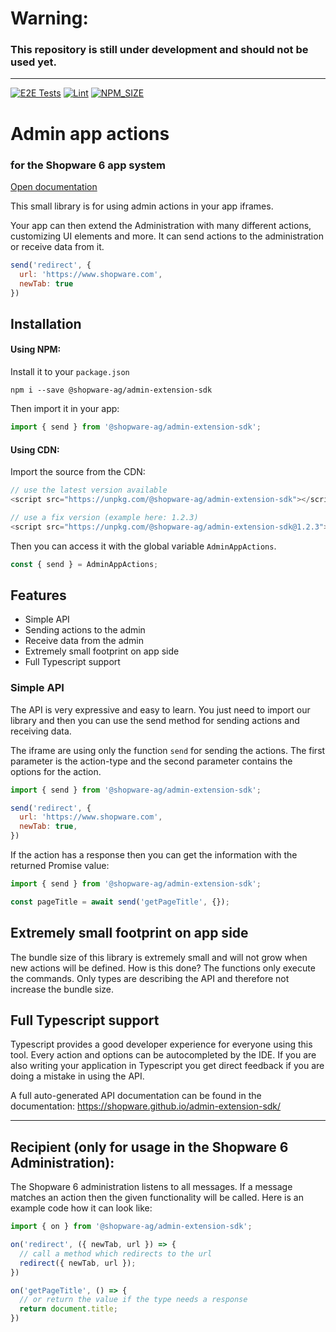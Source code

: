 # Warning:
### This repository is still under development and should not be used yet.
 
--------

[![E2E Tests](https://github.com/shopware/admin-extension-sdk/actions/workflows/cypress.yml/badge.svg)](https://github.com/shopware/admin-extension-sdk/actions/workflows/cypress.yml) [![Lint](https://github.com/shopware/admin-extension-sdk/actions/workflows/lint.yml/badge.svg)](https://github.com/shopware/admin-extension-sdk/actions/workflows/lint.yml) [![NPM_SIZE](https://img.shields.io/bundlephobia/minzip/@shopware-ag/admin-extension-sdk?logo=npm)](https://bundlephobia.com/package/@shopware-ag/admin-extension-sdk)

# Admin app actions
### for the Shopware 6 app system

[Open documentation](https://shopware.github.io/admin-extension-sdk/)

This small library is for using admin actions in your app iframes.

Your app can then extend the Administration with many different actions, customizing UI elements and more. It can send actions to the administration or receive data from it.

```js
send('redirect', {
  url: 'https://www.shopware.com',
  newTab: true
})
```

## Installation

#### Using NPM:
Install it to your `package.json`
```
npm i --save @shopware-ag/admin-extension-sdk
```

Then import it in your app:
```js
import { send } from '@shopware-ag/admin-extension-sdk';
```

#### Using CDN:
Import the source from the CDN:

```js
// use the latest version available
<script src="https://unpkg.com/@shopware-ag/admin-extension-sdk"></script>

// use a fix version (example here: 1.2.3)
<script src="https://unpkg.com/@shopware-ag/admin-extension-sdk@1.2.3"></script>
```

Then you can access it with the global variable `AdminAppActions`.

```js
const { send } = AdminAppActions;
```

## Features

- Simple API
- Sending actions to the admin
- Receive data from the admin
- Extremely small footprint on app side
- Full Typescript support

### Simple API
The API is very expressive and easy to learn. You just need to import our library and then you can use the send method for sending actions and receiving data.

The iframe are using only the function `send` for sending the actions. The first parameter is the action-type and the second parameter contains the options for the action.

```js
import { send } from '@shopware-ag/admin-extension-sdk';

send('redirect', {
  url: 'https://www.shopware.com',
  newTab: true,
})
```

If the action has a response then you can get the information with the returned Promise value:

```javascript
import { send } from '@shopware-ag/admin-extension-sdk';

const pageTitle = await send('getPageTitle', {});
```

## Extremely small footprint on app side
The bundle size of this library is extremely small and will not grow when new actions will be defined. How is this done? The functions only execute the commands. Only types are describing the API and therefore not increase the bundle size. 

## Full Typescript support
Typescript provides a good developer experience for everyone using this tool. Every action and options can be autocompleted by the IDE. If you are also writing your application in Typescript you get direct feedback if you are doing a mistake in using the API.

A full auto-generated API documentation can be found in the documentation: https://shopware.github.io/admin-extension-sdk/

___________

## Recipient (only for usage in the Shopware 6 Administration):
The Shopware 6 administration listens to all messages. If a message matches an action then the given functionality will be called. Here is an example code how it can look like:

```ts
import { on } from '@shopware-ag/admin-extension-sdk';

on('redirect', ({ newTab, url }) => {  
  // call a method which redirects to the url
  redirect({ newTab, url });
})

on('getPageTitle', () => {  
  // or return the value if the type needs a response
  return document.title;
})

```
